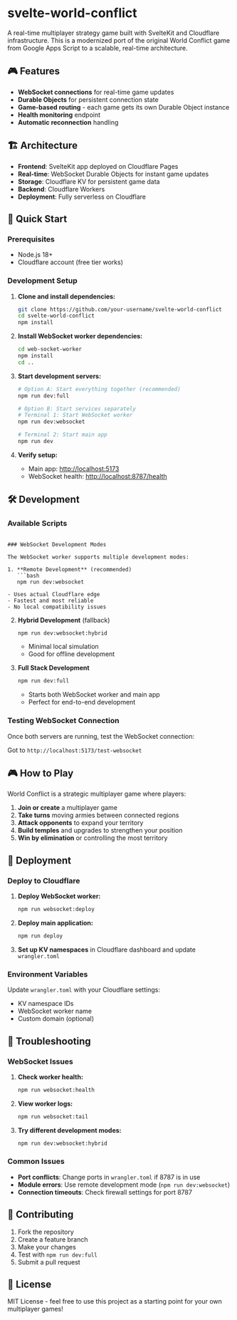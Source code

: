 # svelte-world-conflict

A real-time multiplayer strategy game built with SvelteKit and Cloudflare infrastructure. This is a modernized port of the original World Conflict game from Google Apps Script to a scalable, real-time architecture.

## 🎮 Features

- **WebSocket connections** for real-time game updates
- **Durable Objects** for persistent connection state
- **Game-based routing** - each game gets its own Durable Object instance
- **Health monitoring** endpoint
- **Automatic reconnection** handling

## 🏗️ Architecture

- **Frontend**: SvelteKit app deployed on Cloudflare Pages
- **Real-time**: WebSocket Durable Objects for instant game updates
- **Storage**: Cloudflare KV for persistent game data
- **Backend**: Cloudflare Workers
- **Deployment**: Fully serverless on Cloudflare

## 🚀 Quick Start

### Prerequisites

- Node.js 18+
- Cloudflare account (free tier works)

### Development Setup

1. **Clone and install dependencies:**
   ```bash
   git clone https://github.com/your-username/svelte-world-conflict
   cd svelte-world-conflict
   npm install
   ```

2. **Install WebSocket worker dependencies:**
   ```bash
   cd web-socket-worker
   npm install
   cd ..
   ```

3. **Start development servers:**
   ```bash
   # Option A: Start everything together (recommended)
   npm run dev:full
   
   # Option B: Start services separately
   # Terminal 1: Start WebSocket worker
   npm run dev:websocket
   
   # Terminal 2: Start main app
   npm run dev
   ```

4. **Verify setup:**
    - Main app: [http://localhost:5173](http://localhost:5173)
    - WebSocket health: [http://localhost:8787/health](http://localhost:8787/health)

## 🛠️ Development

### Available Scripts

```

### WebSocket Development Modes

The WebSocket worker supports multiple development modes:

1. **Remote Development** (recommended)
   ```bash
   npm run dev:websocket
   ```
    - Uses actual Cloudflare edge
    - Fastest and most reliable
    - No local compatibility issues

2. **Hybrid Development** (fallback)
   ```bash
   npm run dev:websocket:hybrid
   ```
    - Minimal local simulation
    - Good for offline development

3. **Full Stack Development**
   ```bash
   npm run dev:full
   ```
    - Starts both WebSocket worker and main app
    - Perfect for end-to-end development

### Testing WebSocket Connection

Once both servers are running, test the WebSocket connection:

Got to `http://localhost:5173/test-websocket`

## 🎮 How to Play

World Conflict is a strategic multiplayer game where players:

1. **Join or create** a multiplayer game
2. **Take turns** moving armies between connected regions
3. **Attack opponents** to expand your territory
4. **Build temples** and upgrades to strengthen your position
5. **Win by elimination** or controlling the most territory

## 🚀 Deployment

### Deploy to Cloudflare

1. **Deploy WebSocket worker:**
   ```bash
   npm run websocket:deploy
   ```

2. **Deploy main application:**
   ```bash
   npm run deploy
   ```

3. **Set up KV namespaces** in Cloudflare dashboard and update `wrangler.toml`

### Environment Variables

Update `wrangler.toml` with your Cloudflare settings:
- KV namespace IDs
- WebSocket worker name
- Custom domain (optional)

## 🔧 Troubleshooting

### WebSocket Issues

1. **Check worker health:**
   ```bash
   npm run websocket:health
   ```

2. **View worker logs:**
   ```bash
   npm run websocket:tail
   ```

3. **Try different development modes:**
   ```bash
   npm run dev:websocket:hybrid
   ```

### Common Issues

- **Port conflicts**: Change ports in `wrangler.toml` if 8787 is in use
- **Module errors**: Use remote development mode (`npm run dev:websocket`)
- **Connection timeouts**: Check firewall settings for port 8787

## 🤝 Contributing

1. Fork the repository
2. Create a feature branch
3. Make your changes
4. Test with `npm run dev:full`
5. Submit a pull request

## 📝 License

MIT License - feel free to use this project as a starting point for your own multiplayer games!